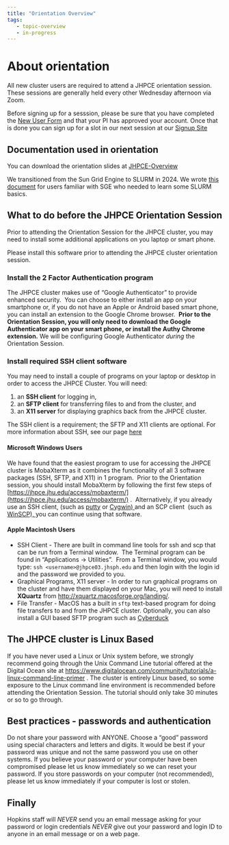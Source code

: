 ```yaml
---
title: "Orientation Overview"
tags:
   - topic-overview
   - in-progress
---
```

# **About orientation**
All new cluster users are required to attend a JHPCE orientation session. These sessions
are generally held every other Wednesday afternoon via Zoom.

Before signing up for a sesssion, please be sure that you have completed the [New User Form](../joinus/new-users-form.md)
and that your PI has approved your account.  Once that is done you can sign up for a slot
in our next session at our [Signup Site]( https://signup.com/go/OYYMAMq)


## **Documentation used in orientation**
You can download the orientation slides at [JHPCE-Overview](../orient/images/latest-orient.pdf)

We transitioned from the Sun Grid Engine to SLURM in 2024. We wrote [this document](../orient/images/transition-sge-2-slurm.pdf) for users familiar with SGE who needed to learn some SLURM basics.

## **What to do before the JHPCE Orientation Session**
Prior to attending the Orientation Session for the JHPCE cluster, you may need to
install some additional applications on you laptop or smart phone.

Please install this software prior to attending the JHPCE cluster orientation session.


### **Install the 2 Factor Authentication program**
The JHPCE cluster makes use of &#8220;Google Authenticator&#8221; to provide enhanced security. &nbsp;You can choose to either install an app on your smartphone or, if you do not have an Apple or Android based smart phone, you can install an extension to the Google Chrome browser.&nbsp; <strong>Prior to the Orientation Session, you will only need to download the Google Authenticator app on your smart phone, or install the Authy Chrome extension.</strong> We will be configuring Google Authenticator _during_ the Orientation Session.

### **Install required SSH client software**

You may need to install a couple of programs on your laptop or desktop in order to access the JHPCE Cluster. You will need:

1.  an **SSH client** for logging in,
2. an **SFTP client** for transferring files to and from the cluster, and
3. an **X11 server** for displaying graphics back from the JHPCE cluster.

The SSH client is a requirement; the SFTP and X11 clients are optional. For more information about SSH, see our page [here](https://jhpce.jhu.edu/access/ssh/)

#### **Microsoft Windows Users** 

We have found that the easiest program to use for accessing the JHPCE cluster is MobaXterm as it combines the functionality of all 3 software packages (SSH, SFTP, and X11) in 1 program.&nbsp; Prior to the Orientation session, you should install MobaXterm by following the first few steps of [https://jhpce.jhu.edu/access/mobaxterm/](https://jhpce.jhu.edu/access/mobaxterm/) .&nbsp; Alternatively, if you already use an SSH client, (such as <a title="putty" href=" http://www.chiark.greenend.org.uk/~sgtatham/putty/download.html">putty</a> or <a href="http://x.cygwin.com/">Cygwin) </a>and an SCP client&nbsp; (such as <a href="http://winscp.net/eng/docs/free_sftp_client_for_windows">WinSCP), </a>you can continue using that software.</li>


#### **Apple Macintosh Users**

- SSH Client - There are built in command line tools for ssh and scp that can be run from a Terminal window.&nbsp; The Terminal program can be found in &#8220;Applications -&gt; Utilities&#8221;.&nbsp; From a Terminal window, you would type:
```ssh <username>@jhpce03.jhsph.edu```
and then login with the login id and the password we provided to you.
- Graphical Programs, X11 server - In order to run graphical programs on the cluster and have them displayed on your Mac, you will need to install **XQuartz** from <a href="http://xquartz.macosforge.org/landing/">http://xquartz.macosforge.org/landing/</a>.
- File Transfer - MacOS has a built in ```sftp``` text-based program for doing file transfers to and from the JHPCE cluster. Optionally, you can also install a GUI based SFTP program such as [Cyberduck](https://cyberduck.io/)

## **The JHPCE cluster is Linux Based**

If you have never used a Linux or Unix system before, we strongly recommend going through the Unix Command Line tutorial offered at the Digital Ocean site at&nbsp;<a href="https://www.digitalocean.com/community/tutorials/a-linux-command-line-primer" target="_blank" rel="noopener">https://www.digitalocean.com/community/tutorials/a-linux-command-line-primer</a>&nbsp;. The cluster is entirely Linux based, so some exposure to the Linux command line environment is recommended before attending the Orientation Session. The tutorial should only take 30 minutes or so to go through.</p>

## **Best practices - passwords and authentication**
Do not share your password with ANYONE.
Choose a &#8220;good&#8221; password using special characters and letters and digits.
It would be best if your password was unique and not the same password you use on other
systems. If you believe your password or your computer have been compromised please let
us know immediately so we can reset your password. If you store passwords on your
computer (not recommended), please let us know immediately if your computer is lost
or stolen.

## **Finally**
Hopkins staff will *NEVER* send you an email message asking for your password or
login credentials *NEVER* give out your password and login ID to anyone in an
email message or on a web page.
